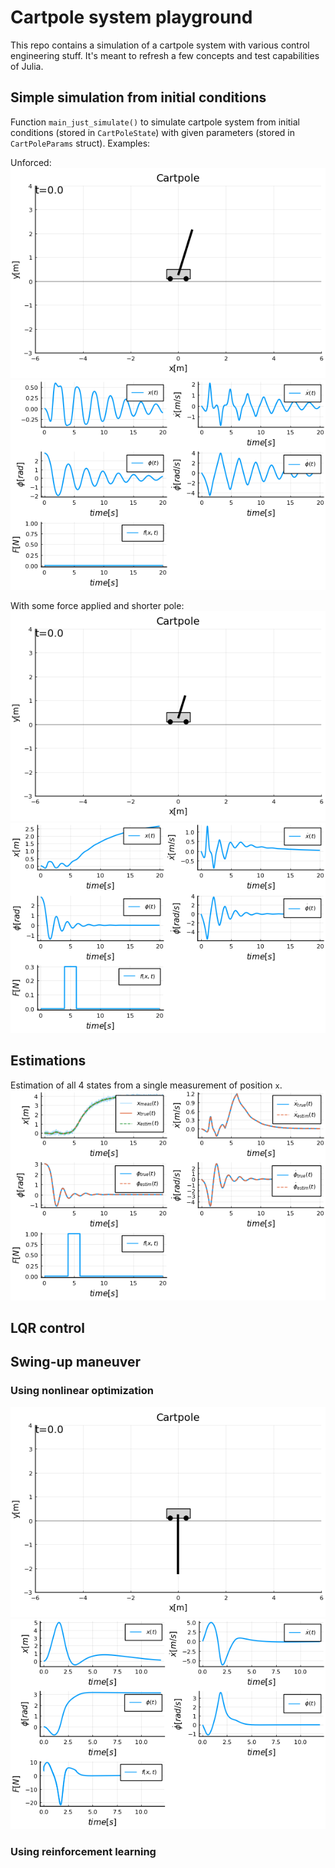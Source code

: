 # Cartpole system playground

This repo contains a simulation of a cartpole system with various control engineering stuff. It's meant to refresh a few concepts and test capabilities of Julia.

## Simple simulation from initial conditions

Function `main_just_simulate()` to simulate cartpole system from initial conditions (stored in `CartPoleState`) with given parameters (stored in `CartPoleParams` struct). Examples:

Unforced:
![Simple simulation without force - gif](output/just_sim_1.gif)
![Simple simulation without force - plot](output/just_sim_1.png)

With some force applied and shorter pole:
![Simple simulation with force - gif](output/just_sim_2.gif)
![Simple simulation with force - plot](output/just_sim_2.png)

## Estimations

Estimation of all 4 states from a single measurement of position `x`.
![State estimation with EKF - plot](output/estim_EKF_small.png)

## LQR control

## Swing-up maneuver

### Using nonlinear optimization

![Swing up maneuver using optimization - gif](output/swingup_optim.gif)
![Swing up maneuver using optimization - plot](output/swingup_optim.png)

### Using reinforcement learning
